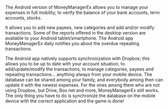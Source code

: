 The Android version of MoneyManagerEx allows you to manage your expenses in full mobility, to verify the balance of your bank accounts, term accounts, stocks.

It allows you to add new payees, new categories and add and/or modify transactions. Some of the reports offered in the desktop version are available to your Android tablet/smartphone. The Android app MoneyManagerEx daily notifies you about the overdue repeating transactions.

The Android app natively supports synchronization with Dropbox; this allows you to be up to date with your account situation, to add/update/modify the transactions, to manage categories, payees and repeating transactions... anything always from your mobile device. The database can be shared among your family, and everybody among then can update it with the newest expenses. For the ones among them who are not using Dropbox, but Drive, Box.net and more, MoneyManagerEx still works. The only thing you have to do is synchronize the database on the mobile device with the correct application and the game is done!